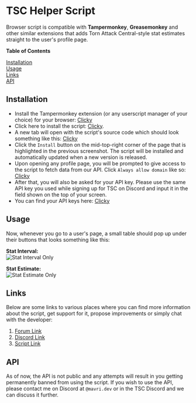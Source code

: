 # TSC Helper Script

Browser script is compatible with **Tampermonkey**, **Greasemonkey** and other similar extensions that adds Torn Attack Central-style stat estimates straight to the user's profile page.

**Table of Contents**

[Installation](#installation)  
[Usage](#usage)  
[Links](#links)  
[API](#api)

## Installation

-   Install the Tampermonkey extension (or any userscript manager of your choice) for your browser: [Clicky](https://www.tampermonkey.net/)
-   Click here to install the script: [Clicky](https://github.com/LeoMavri/torn-stats-central-script/raw/main/dist/lib.tsc.user.js).
-   A new tab will open with the script's source code which should look something like this: [Clicky](https://images.mavri.dev/cKhRCs.png)
-   Click the `Install` button on the mid-top-right corner of the page that is highlighted in the previous screenshot. The script will be installed and automatically updated when a new version is released.
-   Upon opening any profile page, you will be prompted to give access to the script to fetch data from our API. Click `Always allow domain` like so: [Clicky](https://images.mavri.dev/11xO6M.png)
-   After that, you will also be asked for your API key. Please use the same API key you used while signing up for TSC on Discord and input it in the field shown on the top of your screen.
-   You can find your API keys here: [Clicky](https://www.torn.com/preferences.php#tab=api)

## Usage

Now, whenever you go to a user's page, a small table should pop up under their buttons that looks something like this:

**Stat Interval:**  
![Stat Interval Only](https://images.mavri.dev/dXWh0H.png)

**Stat Estimate:**  
![Stat Estimate Only](https://images.mavri.dev/bghxzX.png)

## Links

Below are some links to various places where you can find more information about the script, get support for it, propose improvements or simply chat with the developer:

1. [Forum Link](https://www.torn.com/forums.php#/p=threads&f=67&t=16290287&b=0&a=0&start=40&to=23443012)
2. [Discord Link](https://discord.gg/eegQhTUqPS)
3. [Script Link](https://github.com/LeoMavri/torn-stats-central-script/raw/main/dist/lib.tsc.user.js)

## API

As of now, the API is not public and any attempts will result in you getting permanently banned from using the script. If you wish to use the API, please contact me on Discord at `@mavri.dev` or in the TSC Discord and we can discuss it further.
